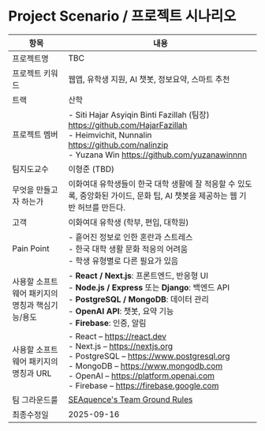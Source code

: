 # Project Scenario / 프로젝트 시나리오

| 항목 | 내용 |
|------|------|
| 프로젝트명 | TBC |
| 프로젝트 키워드 | 웹앱, 유학생 지원, AI 챗봇, 정보요약, 스마트 추천 |
| 트랙 | 산학 |
| 프로젝트 멤버 | - Siti Hajar Asyiqin Binti Fazillah (팀장) https://github.com/HajarFazillah <br> - Heimvichit, Nunnalin https://github.com/nalinzip <br> - Yuzana Win https://github.com/yuzanawinnnn |
| 팀지도교수 | 이형준 (TBD) |
| 무엇을 만들고자 하는가 | 이화여대 유학생들이 한국 대학 생활에 잘 적응할 수 있도록, 중앙화된 가이드, 문화 팁, AI 챗봇을 제공하는 웹 기반 허브를 만든다. |
| 고객 | 이화여대 유학생 (학부, 편입, 대학원) |
| Pain Point | - 흩어진 정보로 인한 혼란과 스트레스 <br> - 한국 대학 생활  문화 적응의 어려움 <br> - 학생 유형별로 다른 필요가 있음 |
| 사용할 소프트웨어 패키지의 명칭과 핵심기능/용도 | - **React / Next.js**: 프론트엔드, 반응형 UI <br> - **Node.js / Express** 또는 **Django**: 백엔드 API <br> - **PostgreSQL / MongoDB**: 데이터 관리 <br> - **OpenAI API**: 챗봇, 요약 기능 <br> - **Firebase**: 인증, 알림 |
| 사용할 소프트웨어 패키지의 명칭과 URL | - React – https://react.dev <br> - Next.js – https://nextjs.org <br> - PostgreSQL – https://www.postgresql.org <br> - MongoDB – https://www.mongodb.com <br> - OpenAI – https://platform.openai.com <br> - Firebase – https://firebase.google.com |
| 팀 그라운드룰 | [SEAquence's Team Ground Rules](./GroundRule.md) |
| 최종수정일 | 2025-09-16 |
